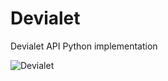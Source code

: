 # Devialet
Devialet API Python implementation

![Devialet](https://user-images.githubusercontent.com/47930023/151972734-c0150d48-524b-48ab-8d00-659643f9b851.png)
